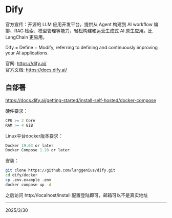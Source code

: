 # Dify

官方宣传：开源的 LLM 应用开发平台。提供从 Agent 构建到 AI workflow 编排、RAG 检索、模型管理等能力，轻松构建和运营生成式 AI 原生应用。比 LangChain 更易用。

Dify = Define + Modify, referring to defining and continuously improving your AI applications.

官网: https://dify.ai/  
官方文档: https://docs.dify.ai/


## 自部署
https://docs.dify.ai/getting-started/install-self-hosted/docker-compose

硬件要求：
```r
CPU >= 2 Core
RAM >= 4 GiB
```

Linux平台docker版本要求：
```r
Docker 19.03 or later
Docker Compose 1.28 or later
```

安装：
```bash
git clone https://github.com/langgenius/dify.git
cd dify/docker
cp .env.example .env
docker compose up -d
```

之后访问 http://localhost/install 配置登陆即可，邮箱可以不是真实地址


---
2025/3/30
